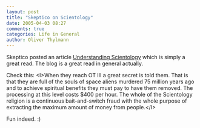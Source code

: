 ```yaml
---
layout: post
title: "Skeptico on Scientology"
date: 2005-04-03 08:27
comments: true
categories: Life in General
author: Oliver Thylmann
---
```



Skeptico posted an article [Understanding Scientology](http://skeptico.blogs.com/skeptico/2005/03/understanding_s.html) which is simply a great read. The blog is a great read in general actually. 

Check this: &lt;I&gt;When they reach OT III a great secret is told them. That is that they are full of the souls of space aliens murdered 75 million years ago and to achieve spiritual benefits they must pay to have them removed. The processing at this level costs $400 per hour. The whole of the Scientology religion is a continuous bait-and-switch fraud with the whole purpose of extracting the maximum amount of money from people.&lt;/I&gt;

Fun indeed. :)

